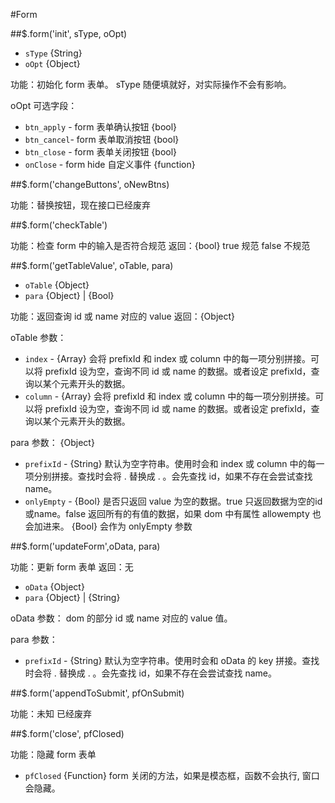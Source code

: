 #Form


##$.form('init', sType, oOpt)

* `sType` {String}
* `oOpt` {Object}

功能：初始化 form 表单。
sType 随便填就好，对实际操作不会有影响。

oOpt 可选字段：
- `btn_apply` - form 表单确认按钮 {bool}
- `btn_cancel`- form 表单取消按钮 {bool}
- `btn_close` - form 表单关闭按钮 {bool}
- `onClose` - form hide 自定义事件 {function}

##$.form('changeButtons', oNewBtns)

功能：替换按钮，现在接口已经废弃

##$.form('checkTable')

功能：检查 form 中的输入是否符合规范
返回：{bool} true 规范 false 不规范

##$.form('getTableValue', oTable, para)

* `oTable` {Object}
* `para` {Object} | {Bool}

功能：返回查询 id 或 name 对应的 value
返回：{Object}

oTable 参数：
- `index` - {Array} 会将 prefixId 和 index 或 column 中的每一项分别拼接。可以将 prefixId 设为空，查询不同 id 或 name 的数据。或者设定 prefixId，查询以某个元素开头的数据。
- `column` - {Array} 会将 prefixId 和 index 或 column 中的每一项分别拼接。可以将 prefixId 设为空，查询不同 id 或 name 的数据。或者设定 prefixId，查询以某个元素开头的数据。

para 参数：
{Object}
- `prefixId` - {String} 默认为空字符串。使用时会和 index 或 column 中的每一项分别拼接。查找时会将 . 替换成 \. 。会先查找 id，如果不存在会尝试查找 name。
- `onlyEmpty` - {Bool} 是否只返回 value 为空的数据。true 只返回数据为空的id或name。false 返回所有的有值的数据，如果 dom 中有属性 allowempty 也会加进来。
{Bool}
会作为 onlyEmpty 参数

##$.form('updateForm',oData, para)

功能：更新 form 表单
返回：无

* `oData` {Object}
* `para` {Object} | {String}

oData 参数：
dom 的部分 id 或 name 对应的 value 值。

para 参数：
- `prefixId` - {String} 默认为空字符串。使用时会和 oData 的 key 拼接。查找时会将 . 替换成 \. 。会先查找 id，如果不存在会尝试查找 name。

##$.form('appendToSubmit', pfOnSubmit)

功能：未知 已经废弃

##$.form('close', pfClosed)

功能：隐藏 form 表单

* `pfClosed` {Function} form 关闭的方法，如果是模态框，函数不会执行, 窗口会隐藏。
